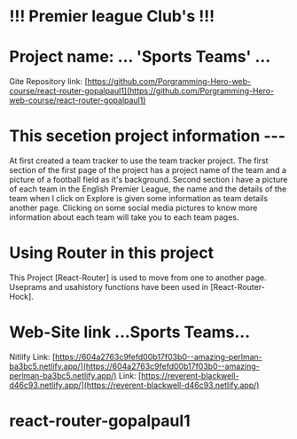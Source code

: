 # !!! Premier league Club's !!!

# Project name: ... 'Sports Teams' ...

Gite Repository link: [https://github.com/Porgramming-Hero-web-course/react-router-gopalpaul1](https://github.com/Porgramming-Hero-web-course/react-router-gopalpaul1)


# This secetion project information ---

At first created a team tracker to use the team tracker project. The first section of the first page of the project has a project name of the team and a picture of a football field as it's background. Second section i have a picture of each team in the English Premier League, the name and the details of the team when I click on Explore is given some information as team details another page. Clicking on some social media pictures to know more information about each team will take you to each team pages.


# Using Router in this project

This Project [React-Router] is used to move from one to another page. Useprams and usahistory functions have been used in [React-Router-Hock].


# Web-Site link ...Sports Teams...

Nitlify Link: [https://604a2763c9fefd00b17f03b0--amazing-perlman-ba3bc5.netlify.app/](https://604a2763c9fefd00b17f03b0--amazing-perlman-ba3bc5.netlify.app/)
Link: [https://reverent-blackwell-d46c93.netlify.app/](https://reverent-blackwell-d46c93.netlify.app/)

# react-router-gopalpaul1
